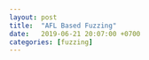 ```yaml
---
layout: post
title:  "AFL Based Fuzzing"
date:   2019-06-21 20:07:00 +0700
categories: [fuzzing]
---
```


